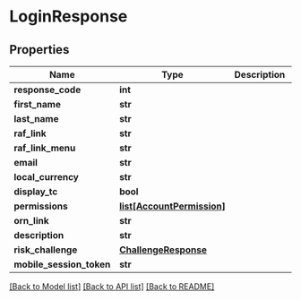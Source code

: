 # LoginResponse

## Properties
Name | Type | Description | Notes
------------ | ------------- | ------------- | -------------
**response_code** | **int** |  | [optional] 
**first_name** | **str** |  | [optional] 
**last_name** | **str** |  | [optional] 
**raf_link** | **str** |  | [optional] 
**raf_link_menu** | **str** |  | [optional] 
**email** | **str** |  | [optional] 
**local_currency** | **str** |  | [optional] 
**display_tc** | **bool** |  | [optional] 
**permissions** | [**list[AccountPermission]**](AccountPermission.md) |  | [optional] 
**orn_link** | **str** |  | [optional] 
**description** | **str** |  | [optional] 
**risk_challenge** | [**ChallengeResponse**](ChallengeResponse.md) |  | [optional] 
**mobile_session_token** | **str** |  | [optional] 

[[Back to Model list]](../README.md#documentation-for-models) [[Back to API list]](../README.md#documentation-for-api-endpoints) [[Back to README]](../README.md)


